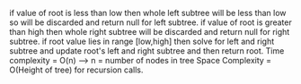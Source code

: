 ​if value of root is less than low then whole left subtree will be less than low so will be discarded and return null for left subtree.
if value of root is greater than high then whole right subtree will be discarded and return null for right subtree.
if root value lies in range [low,high] then solve for left and right subtree and update root's left and right subtree and then return root.
Time complexity = O(n) --> n = number of nodes in tree
Space Complexity = O(Height of tree) for recursion calls.
